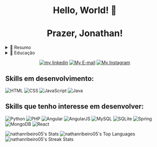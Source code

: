 <h1 align='center'> Hello, World! 👋 </h1>
<h1 align='center'> Prazer, Jonathan!</h1>

<details>
  <summary>📃 Resumo</summary>
 
 ## Sobre mim
 
 <p>
 Sou estudante de graduação em Engenharia Civil pela Universidade Católica do Salvador, onde aproveito para desenvolver minhas soft skills, como trabalho em equipe, por exemplo. Porém venho estudando por conta própria através de cursos e bootcamps na internet com o propósito de fazer uma transição de carreira e ingressar na área tech. Atualmente meus estudos têm foco na linguagem Java (com ênfase em Programação Orientada à Objetos) e Backend, mas possuo conhecimento funcional das tecnologias JavaScript, HTML e CSS.
 </p>

- Hard Skills: Java, HTML, CSS, JavaScript, Git, Github.
  
- Soft Skills: Estudo contínuo, colaboração, capacidade de organização, fácil comunicação.
</details>

<details>
  <summary>📃 Educação</summary>
  
 ## Educação
 
 - Programa ONE, turma 5 | Abril 2023 - Outubro 2023
  
  <p>Participante da turma 5 do Programa ONE da Oracle em parceria com a Alura, no qual obtive treinamento em HTML, CSS, JavaScript e incrementei conhecimentos e práticas em Java, SQL e MySQL durante os meses do programa.</p>

  - Programa Start Capgemini | Maio 2023 - Outubro 2023
  
  <p>Participante do Programa Start da Capgemini, no qual obtive treinamento acerca dos conceitos e aplicações da Lógica de Programação e incrementei conhecimentos e práticas na trilha de Java, escolhida por mim após treinamento básico.</p>
  
 - Curso completo em Java - Udemy Academy | Janeiro 2023 - o momento
  
  <p>Estudos contínuos de Java através da plataforma Udemy, tendo o curso ministrado pelo professor e programador Nélio Alves.</p>
  
</details>

<div align='center'>

<a href="https://www.linkedin.com/in/jonathan-ribeiro-dev/"><img src="https://img.shields.io/badge/LinkedIn-0077B5?style=for-the-badge&logo=linkedin&logoColor=white" alt="my linkedin"></a>
<a href="mailto:jonathanribeiro05@gmail.com"><img src="https://img.shields.io/badge/Gmail-D14836?style=for-the-badge&logo=gmail&logoColor=white" alt="My E-mail"></a>
<a href="https://www.instagram.com/nathanribeiro05/"><img src="https://img.shields.io/badge/Instagram-E4405F?style=for-the-badge&logo=instagram&logoColor=white" alt="My Instagram"></a>

</div>

<h2> Skills em desenvolvimento: </h2>

<div>

 ![HTML](https://img.shields.io/badge/HTML5-E34F26?style=for-the-badge&logo=html5&logoColor=white)
 ![CSS](https://img.shields.io/badge/CSS3-1572B6?style=for-the-badge&logo=css3&logoColor=white)
 ![JavaScript](https://img.shields.io/badge/JavaScript-F7DF1E?style=for-the-badge&logo=javascript&logoColor=black)
 ![Java](https://img.shields.io/badge/Java-ED8B00?style=for-the-badge&logo=java&logoColor=white)

</div>

<h2> Skills que tenho interesse em desenvolver: </h2>

<div>

 ![Python](https://img.shields.io/badge/Python-14354C?style=for-the-badge&logo=python&logoColor=white)
 ![PHP](https://img.shields.io/badge/PHP-777BB4?style=for-the-badge&logo=php&logoColor=white)
 ![Angular](https://img.shields.io/badge/Angular-DD0031?style=for-the-badge&logo=angular&logoColor=white)
 ![AngularJS](https://img.shields.io/badge/AngularJS-E23237?style=for-the-badge&logo=angularjs&logoColor=white)
 ![MySQL](https://img.shields.io/badge/mysql-%2300f.svg?style=for-the-badge&logo=mysql&logoColor=white)
 ![SQLite](https://img.shields.io/badge/sqlite-%2307405e.svg?style=for-the-badge&logo=sqlite&logoColor=white)
 ![Spring](https://img.shields.io/badge/Spring-6DB33F?style=for-the-badge&logo=spring&logoColor=white)
 ![MongoDB](https://img.shields.io/badge/MongoDB-4EA94B?style=for-the-badge&logo=mongodb&logoColor=white)
 ![React](https://img.shields.io/badge/React-20232A?style=for-the-badge&logo=react&logoColor=61DAFB)
 

</div>

<div>

 ![nathanribeiro05's Stats](https://github-readme-stats.vercel.app/api?username=nathanribeiro05&theme=vue-dark&show_icons=true&hide_border=true&count_private=true)
 ![nathanribeiro05's Top Languages](https://github-readme-stats.vercel.app/api/top-langs/?username=nathanribeiro05&theme=vue-dark&show_icons=true&hide_border=true&layout=compact)
 ![nathanribeiro05's Streak Stats](https://github-readme-streak-stats.herokuapp.com/?user=nathanribeiro05&theme=vue-dark&hide_border=true)
</div>
